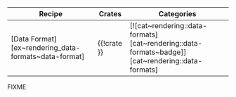 | Recipe | Crates | Categories |
|--------|--------|------------|
| [Data Format][ex~rendering_data-formats~data-format] | {{!crate }} | [![cat~rendering::data-formats][cat~rendering::data-formats~badge]][cat~rendering::data-formats] |

<div class="hidden">
FIXME
</div>

